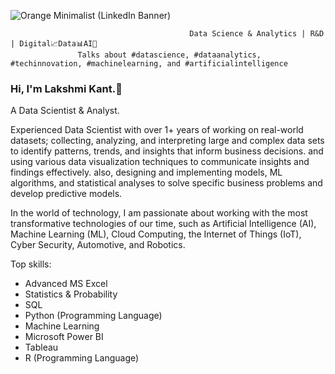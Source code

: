 ![Orange Minimalist (LinkedIn Banner)](https://user-images.githubusercontent.com/43418706/235456391-091e9252-26b2-4eff-aa84-eb0fd5e6fbe6.png)

                                            Data Science & Analytics | R&D | Digital📈Data📊AI🎯
                   Talks about #datascience, #dataanalytics, #techinnovation, #machinelearning, and #artificialintelligence
### Hi, I'm Lakshmi Kant.👋
A Data Scientist & Analyst. 

Experienced Data Scientist with over 1+ years of working on real-world datasets; collecting, analyzing, and interpreting large and complex data sets to identify patterns, trends, and insights that inform business decisions. and using various data visualization techniques to communicate insights and findings effectively. also, designing and implementing models, ML algorithms, and statistical analyses to solve specific business problems and develop predictive models. 

In the world of technology, I am passionate about working with the most transformative technologies of our time, such as Artificial Intelligence (AI), Machine Learning (ML), Cloud Computing, the Internet of Things (IoT), Cyber Security, Automotive, and Robotics.

Top skills:
* Advanced MS Excel 
* Statistics & Probability 
* SQL
* Python (Programming Language) 
* Machine Learning
* Microsoft Power BI
* Tableau
* R (Programming Language) 


